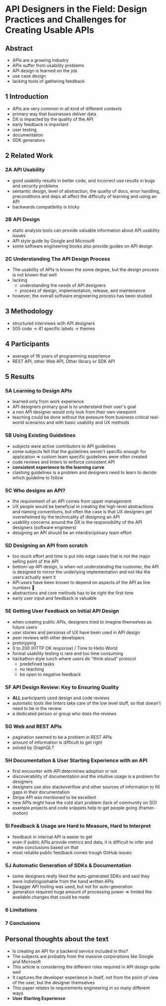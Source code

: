 # API Designers in the Field: Design Practices and Challenges for Creating Usable APIs

## Abstract 

- APIs are a growing industry
- APIs suffer from usability problems
- API design is learned on the job
- use case design
- lacking tools of gathering feedback 

## 1 Introduction

- APIs are very common in all kind of different contexts
- primary way that businesses deliver data
- DX is impacted by the quality of the API
- early feedback is important
- user testing
- documentation
- SDK generators

## 2 Related Work

### 2A API Usability

- good usability results in better code, and incorrect use results in bugs and security problems
- semantic design, level of abstraction, the quality of docs, error handling, preconditions and deps all affect the difficulty of learning and using an API
- backwards compatibility is tricky

### 2B API Design

- static analysis tools can provide valuable information about API usability issues
- API style guide by Google and Microsoft
- some software engineering books also provide guides on API design

### 2C Understanding The API Design Process

- The usability of APIs is known the some degree, but the design process is not known that well
- lacking
  - understanding the needs of API designers
  - process of design, implementation, release, and maintenance
- however, the overall software engineering process has been studied

## 3 Methodology

- structured interviews with API designers
- 505 code -> 41 specific labels -> themes

## 4 Participants

- average of 16 years of programming experience
- REST API, other Web API, Other library or SDK API

## 5 Results

### 5A Learning to Design APIs

- learned only from work experience
- API designers primary goal is to understand their user's goal  
- a non API designer would only look from their own viewpoint
- teaching could be done without the pressure from business critical real-world scenarios and with basic usability and UX methods

### 5B Using Existing Guidelines

- subjects were active contributors to API guidelines
- some subjects felt that the guidelines weren't specific enough for application => custom team specific guidelines were often created 
- code reviews and linters to enforce consistent API
- **consistent experience to the learning curve**
- clashing guidelines is a problem and designers need to learn to decide which guideline to follow

### 5C Who designs an API?

- the requirement of an API comes from upper management
- UX people would be beneficial in creating the high-level abstractions and naming conventions, but often the case is that UX designers get overwhelmed by the technicality of designing an API
- usability concerns around the DX is the responsibility of the API designers (software engineers)
- designing an API should be an interdisciplinary team effort

### 5D Designing an API from scratch

- too much effort and time is put into edge cases that is not the major selling point of the API
- bottom-up API design, is when not understanding the customer, the API is designed to mirror the underlying implementation and not like the users actually want it
- API users have been known to depend on aspects of the API as line numbers 🤯
- abstractions and core methods has to be right the first time
- early user input and feedback is valuable

### 5E Getting User Feedback on Initial API Design

- when creating public APIs, designers tried to imagine themselves as future users
- user stories and personas of UX have been used in API design
- peer reviews with other developers
- prototyping
- 0 to 200 (HTTP OK response) / Time to Hello World
- formal usability testing is rare and too time consuming
- hackathon style lunch where users do "think aloud" protocol
  - predefined tasks
  - no teaching
  - be open to negative feedback

### 5F API Design Review: Key to Ensuring Quality

- **ALL** participants used design and code reviews
- automatic tools like linters take care of the low level stuff, so that doesn't need to be in the review 
- a dedicated person or group who does the reviews

### 5G Web and REST APIs

- pagination seemed to be a problem in REST APIs
- amount of information is difficult to get right
- solved by GraphQL?

### 5H Documentation & User Starting Experience with an API

- first encounter with API determines adoption or not
- discoverability of documentation and the intuitive usage is a problem for designers
- designers use also stackoverlfow and other sources of information to fill gaps in their documentation
- Stripe API was mentioned to be excellent 
- new APIs might have the cold start problem (lack of community on SO)
- example projects and code snippets help to get people going (framer-motion)

### 5I Feedback & Usage are Hard to Measure, Hard to Interpret

- feedback in internal API is easier to get
- even if public APIs provide metrics and data, it is difficult to infer and make conclusions based on that
- most reliable public feedback comes trough GitHub issues

### 5J Automatic Generation of SDKs & Documentation

- some designers really liked the auto-generated SDKs and said they were indistinguishable from the hand written APIs 
- Swagger API tooling was used, but not for auto-generation
- generation required huge amount of processing power => limited the available changes that could be made 

### 6 Limitations

### 7 Conclusions

## Personal thoughts about the text

- Is creating an API for a backend service included in this?
- The subjects are probably from the massive corporations like Google and Microsoft
- This article is considering the different roles required in API design quite well
- It captures the developer experience in itself, not from the point of view of the user, but the designer themselves
- This paper relates to requirements engineering in so many different ways
- **User Starting Experience**